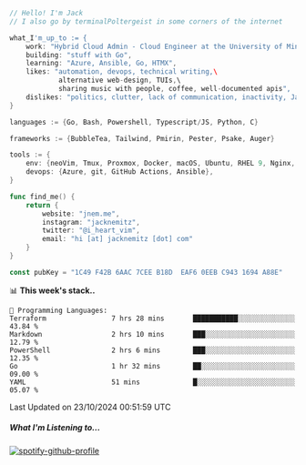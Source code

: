 ```go
// Hello! I'm Jack
// I also go by terminalPoltergeist in some corners of the internet

what_I'm_up_to := {
    work: "Hybrid Cloud Admin - Cloud Engineer at the University of Minnesota",
    building: "stuff with Go",
    learning: "Azure, Ansible, Go, HTMX",
    likes: "automation, devops, technical writing,\
            alternative web-design, TUIs,\
            sharing music with people, coffee, well-documented apis",
    dislikes: "politics, clutter, lack of communication, inactivity, Java",
}

languages := {Go, Bash, Powershell, Typescript/JS, Python, C}

frameworks := {BubbleTea, Tailwind, Pmirin, Pester, Psake, Auger}

tools := {
    env: {neoVim, Tmux, Proxmox, Docker, macOS, Ubuntu, RHEL 9, Nginx, DigitalOcean, Cloudflare},
    devops: {Azure, git, GitHub Actions, Ansible},
}

func find_me() {
    return {
        website: "jnem.me",
        instagram: "jacknemitz",
        twitter: "@i_heart_vim",
        email: "hi [at] jacknemitz [dot] com"
    }
}

const pubKey = "1C49 F42B 6AAC 7CEE B18D  EAF6 0EEB C943 1694 A88E"
```

<!--START_SECTION:waka-->
📊 **This week's stack..** 

```text
💬 Programming Languages: 
Terraform                7 hrs 28 mins       ███████████░░░░░░░░░░░░░░   43.84 % 
Markdown                 2 hrs 10 mins       ███░░░░░░░░░░░░░░░░░░░░░░   12.79 % 
PowerShell               2 hrs 6 mins        ███░░░░░░░░░░░░░░░░░░░░░░   12.35 % 
Go                       1 hr 32 mins        ██░░░░░░░░░░░░░░░░░░░░░░░   09.00 % 
YAML                     51 mins             █░░░░░░░░░░░░░░░░░░░░░░░░   05.07 % 
```


 Last Updated on 23/10/2024 00:51:59 UTC
<!--END_SECTION:waka-->

##### What I'm Listening to...

[![spotify-github-profile](https://jnem.me/listening-item?maxAge=2592000)](https://jnem.me/listening)
